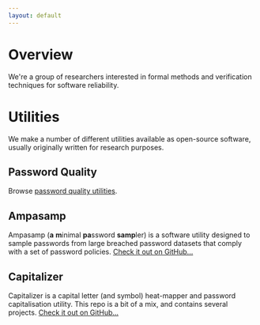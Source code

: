 ```yaml
---
layout: default
---
```


# Overview
We're a group of researchers interested in formal methods and verification techniques for software reliability.

# Utilities
We make a number of different utilities available as open-source software, usually originally written for research purposes.

## Password Quality
Browse [password quality utilities](password-quality).

## Ampasamp
Ampasamp (**a** **m**inimal **pa**ssword **samp**ler) is a software utility designed to sample passwords from large breached password datasets that comply with a set of password policies. [Check it out on GitHub...](https://github.com/sr-lab/ampasamp)

## Capitalizer
Capitalizer is a capital letter (and symbol) heat-mapper and password capitalisation utility. This repo is a bit of a mix, and contains several projects. [Check it out on GitHub...](https://github.com/sr-lab/capitalizer)
